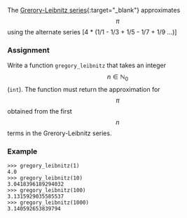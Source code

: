 The [Grerory-Leibnitz series](https://en.wikipedia.org/wiki/Leibniz_formula_for_%CF%80){:target="_blank"} approximates $$\pi$$ using the alternate series \[4 * (1/1 - 1/3 + 1/5 - 1/7 + 1/9 ...)\]

### Assignment

Write a function `gregory_leibnitz` that takes an integer $$n \in \mathbb{N}_0$$ (`int`). The function must return the approximation for $$\pi$$ obtained from the first $$n$$ terms in the Grerory-Leibnitz series.


### Example

```console?lang=python&prompt=>>>
>>> gregory_leibnitz(1)
4.0
>>> gregory_leibnitz(10)
3.0418396189294032
>>> gregory_leibnitz(100)
3.1315929035585537
>>> gregory_leibnitz(1000)
3.140592653839794
```
